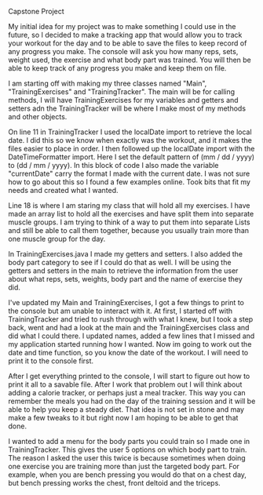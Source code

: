 Capstone Project

My initial idea for my project was to make something I could use in the future, so I decided to make a tracking app that
would allow you to track your workout for the day and to be able to save the files to keep record of any progress you make.
The console will ask you how many reps, sets, weight used, the exercise and what body
part was trained. You will then be able to keep track of any progress you
make and keep them on file.

I am starting off with making my three classes named "Main", "TrainingExercises" and "TrainingTracker". The main
will be for calling methods, I will have TrainingExercises for my variables and getters and setters adn the
TrainingTracker will be where I make most of my methods and other objects.

On line 11 in TrainingTracker I used the localDate import to retrieve the local date. I did this so we know when
exactly was the workout, and it makes the files easier to place in order. I then followed up the localDate import
with the DateTimeFormatter import. Here I set the default pattern of (mm / dd / yyyy) to (dd / mm / yyyy).
In this block of code I also made the variable "currentDate" carry the format I made with the current date.
I was not sure how to go about this so I found a few examples online. Took bits that fit my needs and created what I wanted.

Line 18 is where I am staring my class that will hold all my exercises. I have made an array list to hold all the
exercises and have split them into separate muscle groups. I am trying to think of a way to put them into separate Lists and
still be able to call them together, because you usually train more than one muscle group for the day.

In TrainingExercises.java I made my getters and setters. I also added
the body part category to see if I could do that as well.
I will be using the getters and setters in the main to retrieve the information from the user about what reps, sets, weights, body part
and the name of exercise they did.

I've updated my Main and TrainingExercises, I got a few things to print to the console but am unable to interact with it.
At first, I started off with TrainingTracker and tried to rush through with what I knew, but I took a step back, went and had a look at the main
and the TrainingExercises class and did what I could there. I updated names, added a few lines that I missed and my application
started running how I wanted. Now im going to work out the date and time function, so you know the date of the workout. I will need to print it
to the console first.

After I get everything printed to the console, I will start to figure out how to print it all to a savable file. After I work that problem out
I will think about adding a calorie tracker, or perhaps just a meal tracker. This way you can remember the meals you had on the day of the
training session and it will be able to help you keep a steady diet. That idea is not set in stone and may make a few tweaks to it but right now 
I am hoping to be able to get that done.

I wanted to add a menu for the body parts you could train so I made one in TrainingTracker. This gives the user 5 options on which body part to train.
The reason I asked the user this twice is because sometimes when doing one exercise you are training more than just the targeted body part.
For example, when you are bench pressing you would do that on a chest day, but bench pressing works the chest, front deltoid and the triceps.